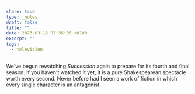 ```yaml
---
share: true
type: _notes
draft: false
title: ""
date: 2023-03-12 07:35:06 +0100
excerpt: ""
tags:
  - television
---
```


We've begun rewatching _Succession_ again to prepare for its fourth and final season. If you haven't watched it yet, it is a pure Shakespearean spectacle worth every second. Never before had I seen a work of fiction in which every single character is an antagonist.